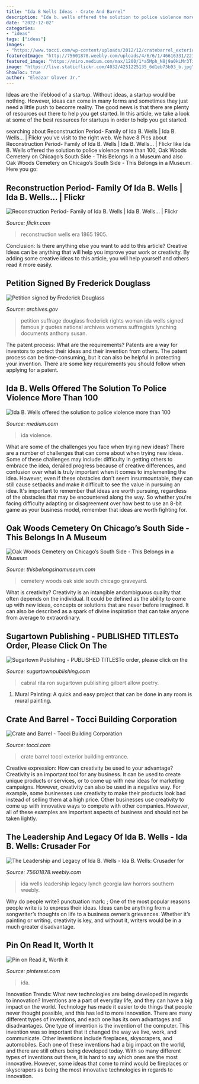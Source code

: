 ```yaml
---
title: "Ida B Wells Ideas - Crate And Barrel"
description: "Ida b. wells offered the solution to police violence more than 100"
date: "2022-12-02"
categories:
- "ideas"
tags: ["ideas"]
images:
- "https://www.tocci.com/wp-content/uploads/2012/12/cratebarrel_exterior_01.jpg"
featuredImage: "http://75601878.weebly.com/uploads/4/6/6/1/46616331/2216077.png"
featured_image: "https://miro.medium.com/max/1200/1*a5Mph_N8j9a0kLMr3Ti9Tw.jpeg"
image: "https://live.staticflickr.com/4032/4251225135_6d1eb73b93_b.jpg"
ShowToc: true
author: "Eleazar Glover Jr."
---
```



Ideas are the lifeblood of a startup. Without ideas, a startup would be nothing. However, ideas can come in many forms and sometimes they just need a little push to become reality. The good news is that there are plenty of resources out there to help you get started. In this article, we take a look at some of the best resources for startups in order to help you get started.

	

		
searching about Reconstruction Period- Family of Ida B. Wells | Ida B. Wells… | Flickr you've visit to the right web. We have 8 Pics about Reconstruction Period- Family of Ida B. Wells | Ida B. Wells… | Flickr like Ida B. Wells offered the solution to police violence more than 100, Oak Woods Cemetery on Chicago’s South Side - This Belongs in a Museum and also Oak Woods Cemetery on Chicago’s South Side - This Belongs in a Museum. Here you go:
		
    
## Reconstruction Period- Family Of Ida B. Wells | Ida B. Wells… | Flickr

<img loading=lazy src="https://live.staticflickr.com/4032/4251225135_6d1eb73b93_b.jpg" onerror="this.onerror=null;this.src='https://tse2.mm.bing.net/th?id=OIP.VVQff5Js7q_vJF_K5dgXKQHaLW&amp;pid=15.1';" alt="Reconstruction Period- Family of Ida B. Wells | Ida B. Wells… | Flickr">

_Source: flickr.com_

>reconstruction wells era 1865 1905. 

	

Conclusion: Is there anything else you want to add to this article?
Creative Ideas can be anything that will help you improve your work or creativity. By adding some creative ideas to this article, you will help yourself and others read it more easily.

    
## Petition Signed By Frederick Douglass

<img loading=lazy src="http://www.archives.gov/education/lessons/woman-suffrage/images/douglass-petition-m.jpg" onerror="this.onerror=null;this.src='https://tse4.mm.bing.net/th?id=OIP.kAlSHweyXY6ixynYUedqhwHaKR&amp;pid=15.1';" alt="Petition signed by Frederick Douglass">

_Source: archives.gov_

>petition suffrage douglass frederick rights woman ida wells signed famous jr quotes national archives womens suffragists lynching documents anthony susan. 

	

The patent process: What are the requirements?
Patents are a way for inventors to protect their ideas and their invention from others. The patent process can be time-consuming, but it can also be helpful in protecting your invention. There are some key requirements you should follow when applying for a patent.

    
## Ida B. Wells Offered The Solution To Police Violence More Than 100

<img loading=lazy src="https://miro.medium.com/max/1200/1*a5Mph_N8j9a0kLMr3Ti9Tw.jpeg" onerror="this.onerror=null;this.src='https://tse3.mm.bing.net/th?id=OIP.lp0Ho_bOP6vo58Jb418Z-wHaEA&amp;pid=15.1';" alt="Ida B. Wells offered the solution to police violence more than 100">

_Source: medium.com_

>ida violence. 

	

What are some of the challenges you face when trying new ideas?
There are a number of challenges that can come about when trying new ideas. Some of these challenges may include: difficulty in getting others to embrace the idea, derailed progress because of creative differences, and confusion over what is truly important when it comes to implementing the idea. However, even if these obstacles don't seem insurmountable, they can still cause setbacks and make it difficult to see the value in pursuing an idea. It's important to remember that ideas are worth pursuing, regardless of the obstacles that may be encountered along the way. So whether you're facing difficulty adapting or disagreement over how best to use an 8-bit game as your business model, remember that ideas are worth fighting for.

    
## Oak Woods Cemetery On Chicago’s South Side - This Belongs In A Museum

<img loading=lazy src="https://thisbelongsinamuseum.com/wp-content/uploads/oak-woods-cemetery-on-chicagos-south-side-4.jpg" onerror="this.onerror=null;this.src='https://tse3.mm.bing.net/th?id=OIP.W9fovgRxoU5Q-F3ka537nAHaE6&amp;pid=15.1';" alt="Oak Woods Cemetery on Chicago’s South Side - This Belongs in a Museum">

_Source: thisbelongsinamuseum.com_

>cemetery woods oak side south chicago graveyard. 

	

What is creativity?
Creativity is an intangible andambiguous quality that often depends on the individual. It could be defined as the ability to come up with new ideas, concepts or solutions that are never before imagined. It can also be described as a spark of divine inspiration that can take anyone from average to extraordinary.

    
## Sugartown Publishing - PUBLISHED TITLESTo Order, Please Click On The

<img loading=lazy src="http://sugartownpublishing.com/yahoo_site_admin/assets/images/1b_Author_photo_Ron_Cabral.63113149_std.jpg" onerror="this.onerror=null;this.src='https://tse3.mm.bing.net/th?id=OIP.KPuxpa3iDx0h8TYj5KzAhQAAAA&amp;pid=15.1';" alt="Sugartown Publishing - PUBLISHED TITLESTo order, please click on the">

_Source: sugartownpublishing.com_

>cabral rita ron sugartown publishing gilbert allow poetry. 

	

1. Mural Painting: A quick and easy project that can be done in any room is mural painting.

    
## Crate And Barrel - Tocci Building Corporation

<img loading=lazy src="https://www.tocci.com/wp-content/uploads/2012/12/cratebarrel_exterior_01.jpg" onerror="this.onerror=null;this.src='https://tse1.mm.bing.net/th?id=OIP.atgSCGiB5hltqIyHDvdcswHaF7&amp;pid=15.1';" alt="Crate and Barrel - Tocci Building Corporation">

_Source: tocci.com_

>crate barrel tocci exterior building entrance. 

	

Creative expression: How can creativity be used to your advantage?
Creativity is an important tool for any business. It can be used to create unique products or services, or to come up with new ideas for marketing campaigns. However, creativity can also be used in a negative way. For example, some businesses use creativity to make their products look bad instead of selling them at a high price. Other businesses use creativity to come up with innovative ways to compete with other companies. However, all of these examples are important aspects of business and should not be taken lightly.

    
## The Leadership And Legacy Of Ida B. Wells - Ida B. Wells: Crusader For

<img loading=lazy src="http://75601878.weebly.com/uploads/4/6/6/1/46616331/2216077.png" onerror="this.onerror=null;this.src='https://tse3.mm.bing.net/th?id=OIP.PIEWqmrZKFwXsGVuNyEB_QHaMm&amp;pid=15.1';" alt="The Leadership and Legacy of Ida B. Wells - Ida B. Wells: Crusader for">

_Source: 75601878.weebly.com_

>ida wells leadership legacy lynch georgia law horrors southern weebly. 

	

Why do people write?
punctuation mark: ;
One of the most popular reasons people write is to express their ideas. Ideas can be anything from a songwriter’s thoughts on life to a business owner’s grievances. Whether it’s painting or writing, creativity is key, and without it, writers would be in a much greater disadvantage.

    
## Pin On Read It, Worth It

<img loading=lazy src="https://i.pinimg.com/736x/b6/5e/43/b65e43ef29e7cd6e6c39a11858e050e1--ida-b-wells-for-kids.jpg" onerror="this.onerror=null;this.src='https://tse4.mm.bing.net/th?id=OIP.FznXtzvlVWAqFfQcpjBI3QHaD4&amp;pid=15.1';" alt="Pin on Read it, Worth it">

_Source: pinterest.com_

>ida. 

	

Innovation Trends: What new technologies are being developed in regards to innovation?
Inventions are a part of everyday life, and they can have a big impact on the world. Technology has made it easier to do things that people never thought possible, and this has led to more innovation. There are many different types of inventions, and each one has its own advantages and disadvantages. One type of invention is the invention of the computer. This invention was so important that it changed the way we live, work, and communicate. Other inventions include fireplaces, skyscrapers, and automobiles. Each one of these inventions had a big impact on the world, and there are still others being developed today. With so many different types of inventions out there, it is hard to say which ones are the most innovative. However, some ideas that come to mind would be fireplaces or skyscrapers as being the most innovative technologies in regards to innovation.

